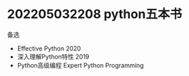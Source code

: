 # 202205032208 python五本书

备选
- Effective Python 2020
- 深入理解Python特性 2019
- Python高级编程 Expert Python Programming